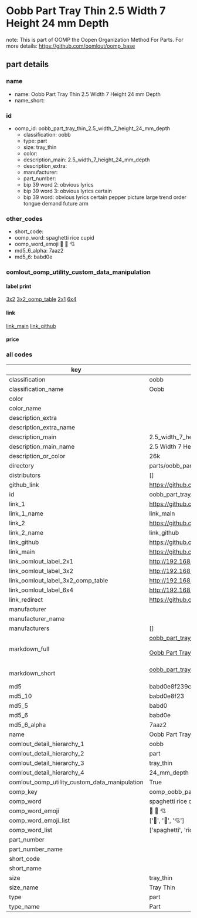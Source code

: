 # Oobb Part Tray Thin 2.5 Width 7 Height 24 mm Depth  

note: This is part of OOMP the Oopen Organization Method For Parts. For more details: https://github.com/oomlout/oomp_base

##  part details
  







### name
* name: Oobb Part Tray Thin 2.5 Width 7 Height 24 mm Depth
* name_short: 
### id
* oomp_id: oobb_part_tray_thin_2.5_width_7_height_24_mm_depth
  * classification: oobb
  * type: part
  * size: tray_thin
  * color: 
  * description_main: 2.5_width_7_height_24_mm_depth
  * description_extra: 
  * manufacturer: 
  * part_number: 
  * bip 39 word 2: obvious lyrics
  * bip 39 word 3: obvious lyrics certain
  * bip 39 word: obvious lyrics certain pepper picture large trend order tongue demand future arm

### other_codes
* short_code: 
* oomp_word: spaghetti rice cupid
* oomp_word_emoji :spaghetti: :rice: :cupid:
* md5_6_alpha: 7aaz2
* md5_6: babd0e






### oomlout_oomp_utility_custom_data_manipulation
#### label print
[3x2](http://192.168.1.245:1112/?label=oomp%207aaz2)
[3x2_oomp_table](http://192.168.1.108:1112/?label=oomp%207aaz2)
[2x1](http://192.168.1.242:1112/?label=oomp%207aaz2)
[6x4](http://192.168.1.55:1112/?label=oomp%207aaz2)    

#### link

[link_main](https://github.com/oomlout/oomlout_oomp_version_1_messy/tree/main/parts/oobb_part_tray_thin_2.5_width_7_height_24_mm_depth) [link_github](https://github.com/oomlout/oomlout_oomp_version_1_messy/tree/main/parts/oobb_part_tray_thin_2.5_width_7_height_24_mm_depth)                             

#### price







### all codes 
| key | value |  
| --- | --- |  
| classification | oobb |  
| classification_name | Oobb |  
| color |  |  
| color_name |  |  
| description_extra |  |  
| description_extra_name |  |  
| description_main | 2.5_width_7_height_24_mm_depth |  
| description_main_name | 2.5 Width 7 Height 24 mm Depth |  
| description_or_color | 26k |  
| directory | parts/oobb_part_tray_thin_2.5_width_7_height_24_mm_depth |  
| distributors | [] |  
| github_link | https://github.com/oomlout/oomlout_oomp_part_src/tree/main/parts/oobb_part_tray_thin_2.5_width_7_height_24_mm_depth |  
| id | oobb_part_tray_thin_2.5_width_7_height_24_mm_depth |  
| link_1 | https://github.com/oomlout/oomlout_oomp_version_1_messy/tree/main/parts/oobb_part_tray_thin_2.5_width_7_height_24_mm_depth |  
| link_1_name | link_main |  
| link_2 | https://github.com/oomlout/oomlout_oomp_version_1_messy/tree/main/parts/oobb_part_tray_thin_2.5_width_7_height_24_mm_depth |  
| link_2_name | link_github |  
| link_github | https://github.com/oomlout/oomlout_oomp_version_1_messy/tree/main/parts/oobb_part_tray_thin_2.5_width_7_height_24_mm_depth |  
| link_main | https://github.com/oomlout/oomlout_oomp_version_1_messy/tree/main/parts/oobb_part_tray_thin_2.5_width_7_height_24_mm_depth |  
| link_oomlout_label_2x1 | http://192.168.1.242:1112/?label=oomp%207aaz2 |  
| link_oomlout_label_3x2 | http://192.168.1.245:1112/?label=oomp%207aaz2 |  
| link_oomlout_label_3x2_oomp_table | http://192.168.1.108:1112/?label=oomp%207aaz2 |  
| link_oomlout_label_6x4 | http://192.168.1.55:1112/?label=oomp%207aaz2 |  
| link_redirect | https://github.com/oomlout/oomlout_oomp_version_1_messy/tree/main/parts/oobb_part_tray_thin_2.5_width_7_height_24_mm_depth |  
| manufacturer |  |  
| manufacturer_name |  |  
| manufacturers | [] |  
| markdown_full | [oobb_part_tray_thin_2.5_width_7_height_24_mm_depth](none)<br>[](none)<br>[Oobb Part Tray Thin 2.5 Width 7 Height 24 Mm Depth](none)<br><br> |  
| markdown_short | [oobb_part_tray_thin_2.5_width_7_height_24_mm_depth](none)<br><br> |  
| md5 | babd0e8f239c3d01f4d22a2e4b615cc5 |  
| md5_10 | babd0e8f23 |  
| md5_5 | babd0 |  
| md5_6 | babd0e |  
| md5_6_alpha | 7aaz2 |  
| name | Oobb Part Tray Thin 2.5 Width 7 Height 24 mm Depth |  
| oomlout_detail_hierarchy_1 | oobb |  
| oomlout_detail_hierarchy_2 | part |  
| oomlout_detail_hierarchy_3 | tray_thin |  
| oomlout_detail_hierarchy_4 | 24_mm_depth |  
| oomlout_oomp_utility_custom_data_manipulation | True |  
| oomp_key | oomp_oobb_part_tray_thin_2.5_width_7_height_24_mm_depth |  
| oomp_word | spaghetti rice cupid |  
| oomp_word_emoji | :spaghetti: :rice: :cupid: |  
| oomp_word_emoji_list | [':spaghetti:', ':rice:', ':cupid:'] |  
| oomp_word_list | ['spaghetti', 'rice', 'cupid'] |  
| part_number |  |  
| part_number_name |  |  
| short_code |  |  
| short_name |  |  
| size | tray_thin |  
| size_name | Tray Thin |  
| type | part |  
| type_name | Part |  
